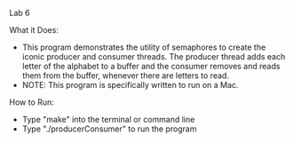 Lab 6

What it Does:
- This program demonstrates the utility of semaphores to create the
iconic producer and consumer threads. The producer thread adds each 
letter of the alphabet to a buffer and the consumer removes and reads
them from the buffer, whenever there are letters to read. 
- NOTE: This program is specifically written to run on a Mac.

How to Run:
- Type "make" into the terminal or command line
- Type "./producerConsumer" to run the program